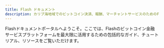 ```yaml
---
title: Flash ドキュメント
description: カリブ海地域でのビットコイン決済、報酬、マーチャントサービスのためのFlashの使い方に関するすべての情報。
---
```


Flashドキュメントポータルへようこそ。ここでは、Flashのビットコイン金融サービスプラットフォームを最大限に活用するための包括的なガイド、チュートリアル、リソースをご覧いただけます。